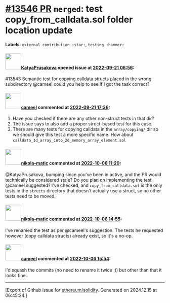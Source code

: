# [\#13546 PR](https://github.com/ethereum/solidity/pull/13546) `merged`: test copy_from_calldata.sol folder location update
**Labels**: `external contribution :star:`, `testing :hammer:`


#### <img src="https://avatars.githubusercontent.com/u/22566430?u=4fedb73d8527ec4a11534f36974c4a9727e36965&v=4" width="50">[KatyaPrusakova](https://github.com/KatyaPrusakova) opened issue at [2022-09-21 06:56](https://github.com/ethereum/solidity/pull/13546):

#13543 Semantic test for copying calldata structs placed in the wrong subdirectory
@cameel  could you help to see if I got the task correct? 


#### <img src="https://avatars.githubusercontent.com/u/137030?v=4" width="50">[cameel](https://github.com/cameel) commented at [2022-09-21 17:36](https://github.com/ethereum/solidity/pull/13546#issuecomment-1254021060):

1) Have you checked if there are any other non-struct tests in that dir?
2) The issue says to also add a proper struct-based test for this case.
3) There are many tests for copying calldata in the `array/copying/` dir so we should give this test a more specific name. How about `calldata_1d_array_into_2d_memory_array_element.sol`

#### <img src="https://avatars.githubusercontent.com/u/4415530?u=dc3db70e8fbd03f92ca81ee173d57774ce61084d&v=4" width="50">[nikola-matic](https://github.com/nikola-matic) commented at [2022-10-06 11:20](https://github.com/ethereum/solidity/pull/13546#issuecomment-1269846197):

@KatyaPrusakova, bumping since you've been in active, and the PR would technically be considered stale? Do you plan on implementing the test @cameel suggested? I've checked, and `copy_from_calldata.sol` is the only tests in the `structs` directory that doesn't actually use a struct, so no other tests need to be moved.

#### <img src="https://avatars.githubusercontent.com/u/4415530?u=dc3db70e8fbd03f92ca81ee173d57774ce61084d&v=4" width="50">[nikola-matic](https://github.com/nikola-matic) commented at [2022-10-06 14:55](https://github.com/ethereum/solidity/pull/13546#issuecomment-1270208018):

I've renamed the test as per @cameel's suggestion. The tests he requested however (copy calldata structs) already exist, so it's a no-op.

#### <img src="https://avatars.githubusercontent.com/u/137030?v=4" width="50">[cameel](https://github.com/cameel) commented at [2022-10-06 15:54](https://github.com/ethereum/solidity/pull/13546#issuecomment-1270314809):

I'd squash the commits (no need to rename it twice :)) but other than that it looks fine.


-------------------------------------------------------------------------------



[Export of Github issue for [ethereum/solidity](https://github.com/ethereum/solidity). Generated on 2024.12.15 at 06:45:24.]

